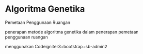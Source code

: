 # Algoritma Genetika


Pemetaan Penggunaan Ruangan

penerapan metode algoritma genetika dalam penerapan pemetaan penggunaan ruangan

menggunakan Codeigniter3+bootstrap+sb-admin2
